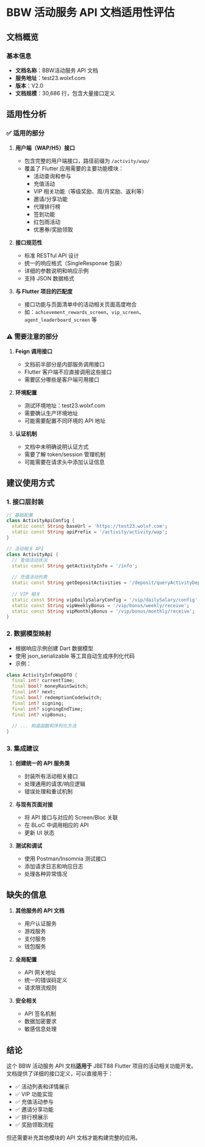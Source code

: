 # BBW 活动服务 API 文档适用性评估

## 文档概览

### 基本信息
- **文档名称**：BBW活动服务 API 文档
- **服务地址**：test23.wolxf.com
- **版本**：V2.0
- **文档规模**：30,686 行，包含大量接口定义

## 适用性分析

### ✅ 适用的部分

1. **用户端（WAP/H5）接口**
   - 包含完整的用户端接口，路径前缀为 `/activity/wap/`
   - 覆盖了 Flutter 应用需要的主要功能模块：
     - 活动查询和参与
     - 充值活动
     - VIP 相关功能（等级奖励、周/月奖励、返利等）
     - 邀请/分享功能
     - 代理排行榜
     - 签到功能
     - 红包雨活动
     - 优惠券/奖励领取

2. **接口规范性**
   - 标准 RESTful API 设计
   - 统一的响应格式（SingleResponse 包装）
   - 详细的参数说明和响应示例
   - 支持 JSON 数据格式

3. **与 Flutter 项目的匹配度**
   - 接口功能与页面清单中的活动相关页面高度吻合
   - 如：`achievement_rewards_screen`、`vip_screen`、`agent_leaderboard_screen` 等

### ⚠️ 需要注意的部分

1. **Feign 调用接口**
   - 文档前半部分是内部服务调用接口
   - Flutter 客户端不应直接调用这些接口
   - 需要区分哪些是客户端可用接口

2. **环境配置**
   - 测试环境地址：test23.wolxf.com
   - 需要确认生产环境地址
   - 可能需要配置不同环境的 API 地址

3. **认证机制**
   - 文档中未明确说明认证方式
   - 需要了解 token/session 管理机制
   - 可能需要在请求头中添加认证信息

## 建议使用方式

### 1. 接口层封装
```dart
// 基础配置
class ActivityApiConfig {
  static const String baseUrl = 'https://test23.wolxf.com';
  static const String apiPrefix = '/activity/activity/wap';
}

// 活动相关 API
class ActivityApi {
  // 查询活动状况
  static const String getActivityInfo = '/info';
  
  // 充值活动列表
  static const String getDepositActivities = '/deposit/queryActivityDepositList';
  
  // VIP 相关
  static const String vipDailySalaryConfig = '/vip/dailySalary/config';
  static const String vipWeeklyBonus = '/vip/bonus/weekly/receive';
  static const String vipMonthlyBonus = '/vip/bonus/monthly/receive';
}
```

### 2. 数据模型映射
- 根据响应示例创建 Dart 数据模型
- 使用 json_serializable 等工具自动生成序列化代码
- 示例：
```dart
class ActivityInfoWapDTO {
  final int? currentTime;
  final bool? moneyRainSwitch;
  final int? next;
  final bool? redemptionCodeSwitch;
  final int? signing;
  final int? signingEndTime;
  final int? vipBonus;
  
  // ... 构造函数和序列化方法
}
```

### 3. 集成建议
1. **创建统一的 API 服务类**
   - 封装所有活动相关接口
   - 处理通用的请求/响应逻辑
   - 错误处理和重试机制

2. **与现有页面对接**
   - 将 API 接口与对应的 Screen/Bloc 关联
   - 在 BLoC 中调用相应的 API
   - 更新 UI 状态

3. **测试和调试**
   - 使用 Postman/Insomnia 测试接口
   - 添加请求日志和响应日志
   - 处理各种异常情况

## 缺失的信息

1. **其他服务的 API 文档**
   - 用户认证服务
   - 游戏服务
   - 支付服务
   - 钱包服务

2. **全局配置**
   - API 网关地址
   - 统一的错误码定义
   - 请求限流规则

3. **安全相关**
   - API 签名机制
   - 数据加密要求
   - 敏感信息处理

## 结论

这个 BBW 活动服务 API 文档**适用于** JBET88 Flutter 项目的活动相关功能开发。文档提供了详细的接口定义，可以直接用于：

- ✅ 活动列表和详情展示
- ✅ VIP 功能实现
- ✅ 充值活动参与
- ✅ 邀请分享功能
- ✅ 排行榜展示
- ✅ 奖励领取流程

但还需要补充其他模块的 API 文档才能构建完整的应用。 